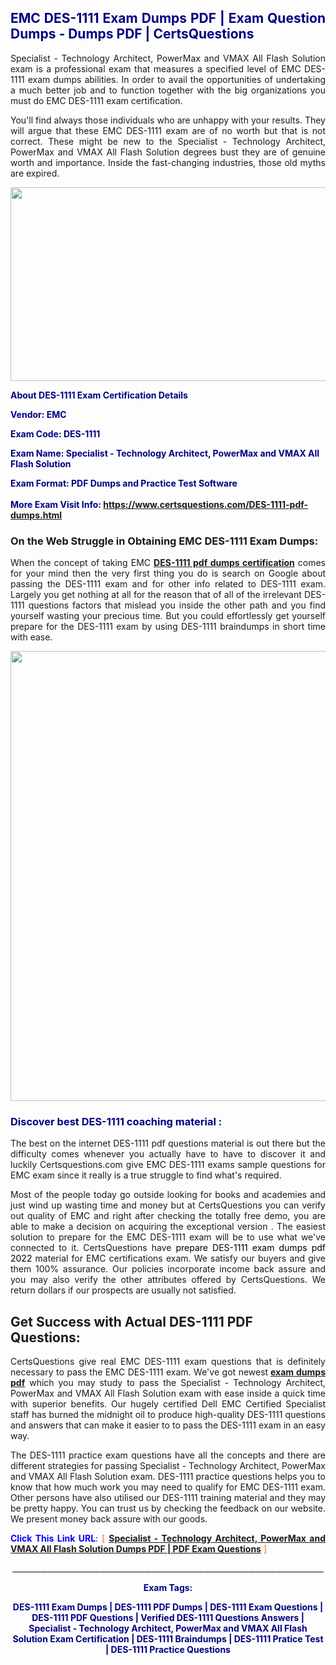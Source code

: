 <h2 style="text-align: justify;"><span style="color: #000080;">EMC DES-1111 Exam Dumps PDF | Exam Question Dumps - Dumps PDF | CertsQuestions</span></h2>
<p style="text-align: justify;">Specialist - Technology Architect, PowerMax and VMAX All Flash Solution exam is a professional exam that measures a specified level of EMC  DES-1111 exam dumps abilities. In order to avail the opportunities of undertaking a much better job and to function together with the big organizations you must do EMC DES-1111 exam certification.</p>
<p style="text-align: justify;">You'll find always those individuals who are unhappy with your results. They will argue that these EMC  DES-1111 exam are of no worth but that is not correct. These might be new to the Specialist - Technology Architect, PowerMax and VMAX All Flash Solution degrees bust they are of genuine worth and importance. Inside the fast-changing industries, those old myths are expired.</p>
<p><img style="display: block; margin-left: auto; margin-right: auto;" src="https://i.imgur.com/eaP4ae9.png" width="840" height="310" /></p>
<p><span style="color: #000080;"><strong>About DES-1111 Exam Certification Details</strong></span></p>
<p><span style="color: #000080;"><strong>Vendor: EMC<br /></strong></span></p>
<p><span style="color: #000080;"><strong>Exam Code: DES-1111</strong></span></p>
<p><span style="color: #000080;"><strong>Exam Name: Specialist - Technology Architect, PowerMax and VMAX All Flash Solution</strong></span></p>
<p><span style="color: #000080;"><strong>Exam Format: PDF Dumps and Practice Test Software<br /><br />More Exam Visit Info: <span style="color: #ff6600;"><a href="https://www.certsquestions.com/DES-1111-pdf-dumps.html">https://www.certsquestions.com/DES-1111-pdf-dumps.html</a></span></strong></span></p>
<h3>On the Web Struggle in Obtaining EMC DES-1111 Exam Dumps:</h3>
<p style="text-align: justify;">When the concept of taking EMC <a href="https://www.certsquestions.com/DES-1111-pdf-dumps.html"><strong> DES-1111 pdf dumps certification</strong></a> comes for your mind then the very first thing you do is search on Google about passing the DES-1111 exam and for other info related to DES-1111 exam. Largely you get nothing at all for the reason that of all of the irrelevant DES-1111 questions factors that mislead you inside the other path and you find yourself wasting your precious time. But you could effortlessly get yourself prepare for the DES-1111 exam by using DES-1111 braindumps in short time with ease.</p>
<p><a href="https://www.certsquestions.com/DES-1111-pdf-dumps.html"><img style="display: block; margin-left: auto; margin-right: auto;" src="https://i.imgur.com/pxhoKQ2.png" width="720" /></a></p>
<h3><span style="color: #000080;">Discover best  DES-1111 coaching material :</span></h3>
<p style="text-align: justify;">The best on the internet DES-1111 pdf questions material is out there but the difficulty comes whenever you actually have to have to discover it and luckily Certsquestions.com give EMC DES-1111 exams sample questions for EMC  exam since it really is a true struggle to find what's required.</p>
<p style="text-align: justify;">Most of the people today go outside looking for books and academies and just wind up wasting time and money but at CertsQuestions you can verify out quality of EMC  and right after checking the totally free demo, you are able to make a decision on acquiring the exceptional version . The easiest solution to prepare for the EMC DES-1111 exam will be to use what we've connected to it. CertsQuestions have <span style="color: #000000;">prepare DES-1111 exam dumps pdf 2022</span> material for EMC certifications exam. We satisfy our buyers and give them 100% assurance. Our policies incorporate income back assure and you may also verify the other attributes offered by CertsQuestions. We return dollars if our prospects are usually not satisfied.</p>
<h2>Get Success with Actual DES-1111 PDF Questions:</h2>
<p style="text-align: justify;">CertsQuestions give real EMC DES-1111 exam questions that is definitely necessary to pass the EMC  DES-1111 exam. We've got newest<strong>&nbsp;<a href="https://www.certsquestions.com/">exam dumps pdf</a></strong>&nbsp;which you may study to pass the Specialist - Technology Architect, PowerMax and VMAX All Flash Solution exam with ease inside a quick time with superior benefits. Our hugely certified Dell EMC Certified Specialist staff has burned the midnight oil to produce high-quality DES-1111 questions and answers that can make it easier to to pass the DES-1111 exam in an easy way.</p>
<p style="text-align: justify;">The DES-1111 practice exam questions have all the concepts and there are different strategies for passing Specialist - Technology Architect, PowerMax and VMAX All Flash Solution exam. DES-1111 practice questions helps you to know that how much work you may need to qualify for EMC  DES-1111 exam. Other persons have also utilised our DES-1111 training material and they may be pretty happy. You can trust us by checking the feedback on our website. We present money back assure with our goods.</p>
<p style="text-align: justify;"><span style="color: #0000ff;"><strong>Click This Link URL</strong>:</span> <span style="color: #ff6600;">[ <strong><a href="https://www.certsquestions.com/dell-emc-certified-specialist-certification.html">Specialist - Technology Architect, PowerMax and VMAX All Flash Solution Dumps PDF | PDF Exam Questions</a></strong> ]</span></p>
<p style="text-align: center;">______________________________________________________________________________</p>
<p style="text-align: center;"><span style="color: #000080;"><strong>Exam Tags:</strong></span></p>
<p style="text-align: center;"><span style="color: #000080;"><strong>DES-1111 Exam Dumps | DES-1111 PDF Dumps | DES-1111 Exam Questions | DES-1111 PDF Questions | Verified DES-1111 Questions Answers | Specialist - Technology Architect, PowerMax and VMAX All Flash Solution Exam Certification | DES-1111 Braindumps | DES-1111 Pratice Test | DES-1111 Practice Questions</strong></span></p>
